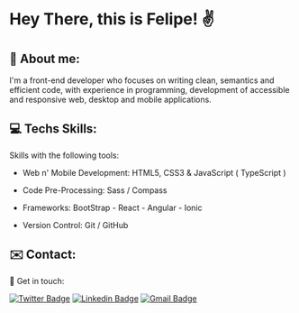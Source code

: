 # Hey There, this is Felipe! :v:

## :boy: About me:

 I'm a front-end developer who focuses on writing clean, semantics and efficient code, with experience in programming, development of accessible and responsive web, desktop and  mobile applications.

## :computer: Techs Skills:

 Skills with the following tools:

-  Web n' Mobile Development: HTML5, CSS3 & JavaScript ( TypeScript )

-  Code Pre-Processing: Sass / Compass

-  Frameworks: BootStrap - React - Angular - Ionic

-  Version Control: Git / GitHub

## :envelope: Contact:

&#128075; Get in touch:

[![Twitter Badge](https://img.shields.io/badge/-@f_soliver-1ca0f1?style=flat&labelColor=1ca0f1&logo=twitter&logoColor=white&link=https://twitter.com/f_soliver)](https://twitter.com/f_soliver) [![Linkedin Badge](https://img.shields.io/badge/-Felipe-blue?style=flat&logo=Linkedin&logoColor=white&link=https://www.linkedin.com/in/fsoliver/)](https://www.linkedin.com/in/fsoliver/) 
[![Gmail Badge](https://img.shields.io/badge/-felipephito@gmail.com-c14438?style=flat&logo=Gmail&logoColor=white&link=mailto:felipephito@gmail.com)](mailto:felipephito@gmail.com)

